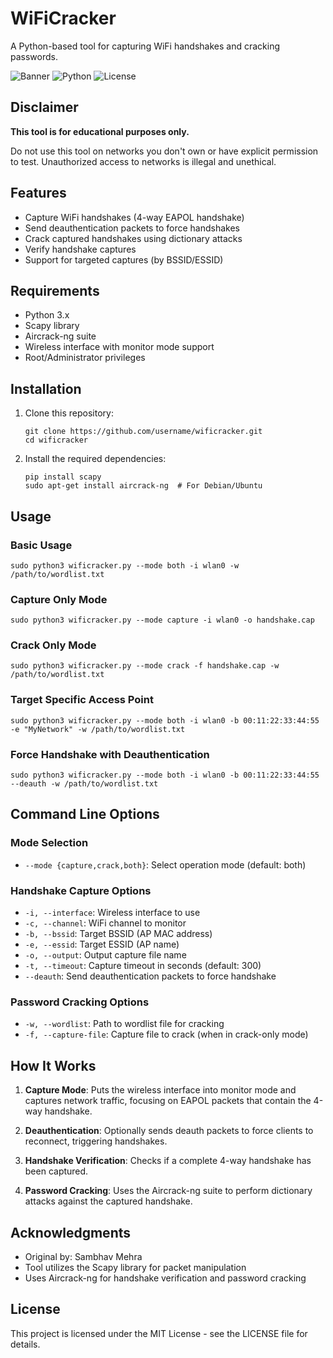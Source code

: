 # WiFiCracker

A Python-based tool for capturing WiFi handshakes and cracking passwords.

![Banner](https://img.shields.io/badge/WiFiCracker-v1.0-blue)
![Python](https://img.shields.io/badge/Python-3.x-green)
![License](https://img.shields.io/badge/License-MIT-yellow)

## Disclaimer

**This tool is for educational purposes only.**

Do not use this tool on networks you don't own or have explicit permission to test. Unauthorized access to networks is illegal and unethical.

## Features

- Capture WiFi handshakes (4-way EAPOL handshake)
- Send deauthentication packets to force handshakes
- Crack captured handshakes using dictionary attacks
- Verify handshake captures
- Support for targeted captures (by BSSID/ESSID)

## Requirements

- Python 3.x
- Scapy library
- Aircrack-ng suite
- Wireless interface with monitor mode support
- Root/Administrator privileges

## Installation

1. Clone this repository:
   ```
   git clone https://github.com/username/wificracker.git
   cd wificracker
   ```

2. Install the required dependencies:
   ```
   pip install scapy
   sudo apt-get install aircrack-ng  # For Debian/Ubuntu
   ```

## Usage

### Basic Usage

```
sudo python3 wificracker.py --mode both -i wlan0 -w /path/to/wordlist.txt
```

### Capture Only Mode

```
sudo python3 wificracker.py --mode capture -i wlan0 -o handshake.cap
```

### Crack Only Mode

```
sudo python3 wificracker.py --mode crack -f handshake.cap -w /path/to/wordlist.txt
```

### Target Specific Access Point

```
sudo python3 wificracker.py --mode both -i wlan0 -b 00:11:22:33:44:55 -e "MyNetwork" -w /path/to/wordlist.txt
```

### Force Handshake with Deauthentication

```
sudo python3 wificracker.py --mode both -i wlan0 -b 00:11:22:33:44:55 --deauth -w /path/to/wordlist.txt
```

## Command Line Options

### Mode Selection
- `--mode {capture,crack,both}`: Select operation mode (default: both)

### Handshake Capture Options
- `-i, --interface`: Wireless interface to use
- `-c, --channel`: WiFi channel to monitor
- `-b, --bssid`: Target BSSID (AP MAC address)
- `-e, --essid`: Target ESSID (AP name)
- `-o, --output`: Output capture file name
- `-t, --timeout`: Capture timeout in seconds (default: 300)
- `--deauth`: Send deauthentication packets to force handshake

### Password Cracking Options
- `-w, --wordlist`: Path to wordlist file for cracking
- `-f, --capture-file`: Capture file to crack (when in crack-only mode)

## How It Works

1. **Capture Mode**: Puts the wireless interface into monitor mode and captures network traffic, focusing on EAPOL packets that contain the 4-way handshake.

2. **Deauthentication**: Optionally sends deauth packets to force clients to reconnect, triggering handshakes.

3. **Handshake Verification**: Checks if a complete 4-way handshake has been captured.

4. **Password Cracking**: Uses the Aircrack-ng suite to perform dictionary attacks against the captured handshake.

## Acknowledgments

- Original by: Sambhav Mehra
- Tool utilizes the Scapy library for packet manipulation
- Uses Aircrack-ng for handshake verification and password cracking

## License

This project is licensed under the MIT License - see the LICENSE file for details.
